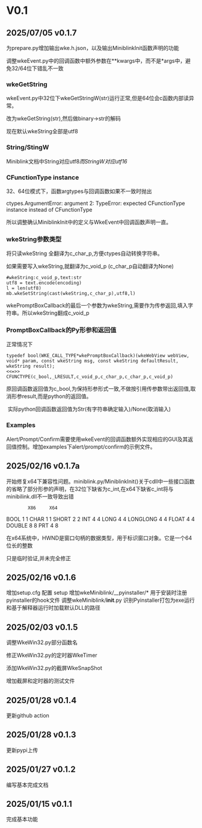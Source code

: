 

# V0.1



## 2025/07/05 v0.1.7

为prepare.py增加输出wke.h.json，以及输出MiniblinkInit函数声明的功能

调整wkeEvent.py中的回调函数中额外参数在**kwargs中，而不是*args中，避免32/64位下错乱不一致

### wkeGetString

wkeEvent.py中32位下wkeGetStringW(str)运行正常,但是64位会c函数内部读异常。

改为wkeGetString(str),然后做binary->str的解码

现在默认wkeString全部是utf8

### String/StingW

Miniblink文档中String对应utf8*而StringW对应utf16*

###  CFunctionType instance

32、64位模式下，函数argtypes与回调函数如果不一致时抛出

ctypes.ArgumentError: argument 2: TypeError: expected CFunctionType instance instead of CFunctionType

所以调整确认MiniblinkInit中的定义与WkeEvent中回调函数声明一直。

### wkeString参数类型

将只读wkeString 全翻译为c_char_p,方便ctypes自动转换字符串。

如果需要写入wkeString,就翻译为c_void_p (c_char_p自动翻译为None)

```
#wkeString:c_void_p,text:str
utf8 = text.encode(encoding)
l = len(utf8)
mb.wkeSetString(cast(wkeString,c_char_p),utf8,l)
```

wkePromptBoxCallback的最后一个参数为wkeString,需要作为传参返回,填入字符串。所以wkeString翻成c_void_p

### PromptBoxCallback的Py形参和返回值

正常情况下

```
typedef bool(WKE_CALL_TYPE*wkePromptBoxCallback)(wkeWebView webView, void* param, const wkeString msg, const wkeString defaultResult, wkeString result);
<<=>>
CFUNCTYPE(c_bool,_LRESULT,c_void_p,c_char_p,c_char_p,c_void_p)
```

​      原回调函数返回值为c_bool,为保持形参形式一致,不做按引用传参数带出返回值,取消形参result,而是python的返回值。

​      实际python回调函数返回值为Str(有字符串确定输入)/None(取消输入)

### Examples

Alert/Prompt/Confirm需要使用wkeEvent的回调函数额外实现相应的GUI及其返回值控制。增加examples下alert/prompt/confirm的示例文件。





## 2025/02/16 v0.1.7a
开始修复x64下兼容性问题。miniblink.py/MiniblinkInit()关于cdll中一些接口函数的省略了部分形参的声明，在32位下缺省为c_int,在x64下缺省c_int将与minibilink.dll不一致导致出错

            X86     X64
BOOL        1       1
CHAR        1       1
SHORT       2       2
INT         4       4
LONG        4       4
LONGLONG    4       4
FLOAT       4       4
DOUBLE      8       8
PRT         4       8

在x64系统中，HWND是窗口句柄的数据类型，用于标识窗口对象。它是一个64位长的整数

只是临时验证,并未完全修正

## 2025/02/16 v0.1.6
增加setup.cfg 配置
setup
增加wkeMiniblink/__pyinstaller/* 用于安装时注册pyinstaller的hook文件
调整wkeMiniblink/__init__.py 识别Pyinstaller打包为exe运行和基于解释器运行时加载默认DLL的路径



## 2025/02/03 v0.1.5

调整WkeWin32.py部分函数名

修正WkeWin32.py的定时器WkeTimer

添加WkeWin32.py的截屏WkeSnapShot

增加截屏和定时器的测试文件

## 2025/01/28 v0.1.4

更新github action

## 2025/01/28 v0.1.3

更新pypi上传

## 2025/01/27 v0.1.2

编写基本完成文档

## 2025/01/15 v0.1.1

完成基本功能

